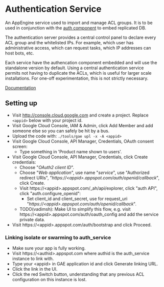 # Authentication Service

An AppEngine service used to import and manage ACL groups. It is to be used in
conjunction with the [auth component](../components/components/auth) to embed
replicated DB.

The authentication server provides a central control panel to declare every ACL
group and the whitelisted IPs. For example, which user has administrative
access, which can request tasks, which IP addresses can host bots, etc.

Each service have the authencation component embedded and will use the
standalone version by default. Using a central authentication service permits
not having to duplicate the ACLs, which is useful for larger scale
installations. For one-off experimentation, this is not strictly necessary.

[Documentation](doc/)


## Setting up

*   Visit http://console.cloud.google.com and create a project. Replace
    `<appid>` below with your project id.
*   Visit Google Cloud Console, IAM & Admin, click Add Member and add someone
    else so you can safely be hit by a bus.
*   Upload the code with: `./tools/gae upl -x -A <appid>`
*   Visit Google Cloud Console, API Manager, Credentials, OAuth consent screen:
    *   Type something in 'Product name shown to users'.
*   Visit Google Cloud Console, API Manager, Credentials, click Create
    credentials:
    *   Choose "_OAuth2 client ID_".
    *   Choose "_Web application_", use name "_service_", use "Authorized
        redirect URIs", "_https://\<appid\>.appspot.com/auth/openid/callback_",
        click Create.
    *   Visit https://\<appid\>.appspot.com/_ah/api/explorer, click "auth API",
        click "auth.configure_openid":
        *   Set client_id and client_secret, use for request_uri
            "_https://\<appid\>.appspot.com/auth/openid/callback_".
    *   TODO(vadimsh): Make UI to simplify this flow, e.g. visit
        https://\<appid\>.appspot.com/auth/oauth_config and add the service
        private data.
*   Visit https://\<appid\>.appspot.com/auth/bootstrap and click Proceed.


### Linking isolate or swarming to auth_service

*   Make sure your app is fully working.
*   Visit https://\<authid\>.appspot.com where authid is the auth_service
    instance to link with.
*   Type your \<appid\> in GAE application id and click Generate linking URL.
*   Click the link in the UI.
*   Click the red Switch button, understanding that any previous ACL
    configuration on this instance is lost.
